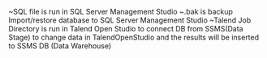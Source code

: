 ~SQL file is run in SQL Server Management Studio 
~.bak is backup Import/restore database to SQL Server Management Studio 
~Talend Job Directory is run in Talend Open Studio to connect DB from SSMS(Data Stage) to change data in TalendOpenStudio and the results will be inserted to SSMS DB (Data Warehouse)
